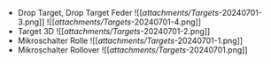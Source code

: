 - Drop Target, Drop Target Feder
	![[_attachments/Targets_-20240701-3.png]] ![[_attachments/Targets_-20240701-4.png]] 
- Target 3D
	![[_attachments/Targets_-20240701-2.png]]
- Mikroschalter Rolle
	![[_attachments/Targets_-20240701-1.png]] 
- Mikroschalter Rollover
	![[_attachments/Targets_-20240701.png]] 
